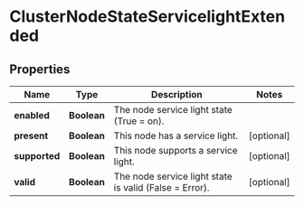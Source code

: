 
# ClusterNodeStateServicelightExtended

## Properties
Name | Type | Description | Notes
------------ | ------------- | ------------- | -------------
**enabled** | **Boolean** | The node service light state (True &#x3D; on). | 
**present** | **Boolean** | This node has a service light. |  [optional]
**supported** | **Boolean** | This node supports a service light. |  [optional]
**valid** | **Boolean** | The node service light state is valid (False &#x3D; Error). |  [optional]



